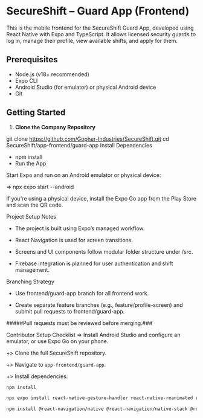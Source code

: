 # SecureShift – Guard App (Frontend)

This is the mobile frontend for the SecureShift Guard App, developed using React Native with Expo and TypeScript. It allows licensed security guards to log in, manage their profile, view available shifts, and apply for them.

## Prerequisites

- Node.js (v18+ recommended)
- Expo CLI
- Android Studio (for emulator) or physical Android device
- Git

## Getting Started

1. **Clone the Company Repository**

git clone https://github.com/Gopher-Industries/SecureShift.git
cd SecureShift/app-frontend/guard-app
Install Dependencies

- npm install
- Run the App

Start Expo and run on an Android emulator or physical device:

=> npx expo start --android

If you're using a physical device, install the Expo Go app from the Play Store and scan the QR code.

Project Setup Notes

- The project is built using Expo’s managed workflow.

- React Navigation is used for screen transitions.

- Screens and UI components follow modular folder structure under /src.

- Firebase integration is planned for user authentication and shift management.

Branching Strategy

- Use frontend/guard-app branch for all frontend work.

- Create separate feature branches (e.g., feature/profile-screen) and submit pull requests to frontend/guard-app.

#####Pull requests must be reviewed before merging.###$$$$

Contributor Setup Checklist
=> Install Android Studio and configure an emulator, or use Expo Go on your phone.

+> Clone the full SecureShift repository.

+> Navigate to `app-frontend/guard-app`.

+> Install dependencies:

```bash
npm install

npx expo install react-native-gesture-handler react-native-reanimated react-native-screens react-native-safe-area-context

npm install @react-navigation/native @react-navigation/native-stack @react-navigation/bottom-tabs

```
